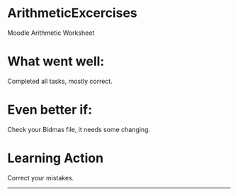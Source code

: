 ArithmeticExcercises
====================

Moodle Arithmetic Worksheet

What went well:
=================
Completed all tasks, mostly correct.



Even better if:
=================
Check your Bidmas file, it needs some changing.



Learning Action
==================
Correct your mistakes.

--------------------------------------------------------------------------------------------------------------------------
